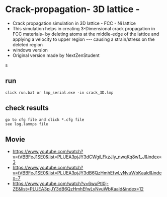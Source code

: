 # Crack-propagation- 3D lattice -
- Crack propagation simulation in 3D lattice - FCC - Ni lattice 
- This simulation helps in creating 3-Dimensional crack propagation in FCC materials- by deleting atoms at the middle-edge of the lattice 
and applying a velocity to upper region --- causing a strain/stress on the deleted region 
- windows version
- Original version made by NextZenStudent

s
## run
	click run.bat or lmp_serial.exe -in crack_3D.lmp


## check results
	go to cfg file and click *.cfg file
	see log.lammps file


## Movie
- https://www.youtube.com/watch?v=tVBBFeJ1SE0&list=PLUEA3pjJY3dCWgiLFkzJly_nwqKq8w1_J&index=3
- https://www.youtube.com/watch?v=tVBBFeJ1SE0&list=PLUEA3pjJY3dB6QzHmhEfwLyNvuWbKaald&index=7
- https://www.youtube.com/watch?v=6wuPtI0j-ZE&list=PLUEA3pjJY3dB6QzHmhEfwLyNvuWbKaald&index=12